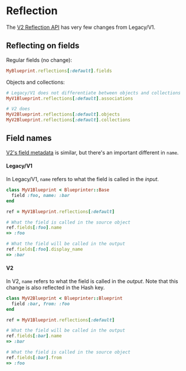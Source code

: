 # Reflection

The [V2 Reflection API](../api/reflection.md) has very few changes from Legacy/V1.

## Reflecting on fields

Regular fields (no change):

```ruby
MyBlueprint.reflections[:default].fields
```

Objects and collections:

```ruby
# Legacy/V1 does not differentiate between objects and collections
MyV1Blueprint.reflections[:default].associations

# V2 does
MyV2Blueprint.reflections[:default].objects
MyV2Blueprint.reflections[:default].collections
```

## Field names

[V2's field metadata](../api/reflection.md#field-metadata) is similar, but there's an important different in `name`.

#### Legacy/V1

In Legacy/V1, `name` refers to what the field is called in the *input*.

```ruby
class MyV1Blueprint < Blueprinter::Base
  field :foo, name: :bar
end

ref = MyV1Blueprint.reflections[:default]

# What the field is called in the source object
ref.fields[:foo].name
=> :foo

# What the field will be called in the output
ref.fields[:foo].display_name
=> :bar
```

#### V2

In V2, `name` refers to what the field is called in the *output*. Note that this change is also reflected in the Hash key.

```ruby
class MyV2Blueprint < Blueprinter::Blueprint
  field :bar, from: :foo
end

ref = MyV1Blueprint.reflections[:default]

# What the field will be called in the output
ref.fields[:bar].name
=> :bar

# What the field is called in the source object
ref.fields[:bar].from
=> :foo
```

